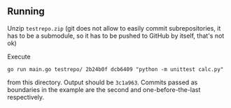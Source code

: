 ## Running

Unzip `testrepo.zip` (git does not allow to easily commit subrepositories, it has to be a submodule, so it has to be pushed to GitHub by itself, that's not ok)

Execute
```
go run main.go testrepo/ 2b24b0f dcb6409 "python -m unittest calc.py"
```
from this directory.
Output should be `3c1a963`. Commits passed as boundaries in the example are the second and one-before-the-last respectively.
